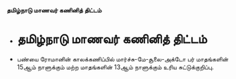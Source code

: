 **தமிழ்நாடு மாணவர் கணினித் திட்டம்**
- # தமிழ்நாடு மாணவர் கணினித் திட்டம்
- பண்யை ரோமானின் காலக்கணிப்பில் மார்ச்சு-மே-சூலை-அக்டோ பர் மாதங்களின் 15ஆம் நாளுக்கும் மற்ற மாதங்களின் 13ஆம் நாளுக்கும் உரிய சுட்டுக்குறிப்பு.

